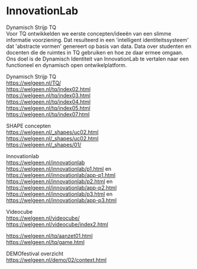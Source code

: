 # InnovationLab

Dynamisch Strijp TQ<br>
Voor TQ ontwikkelden we eerste concepten/ideeën van een slimme informatie voorziening. Dat resulteerd in een 'intelligent identiteitssysteem' dat 'abstracte vormen' genereert op basis van data. Data over studenten en docenten  die de ruimtes in TQ gebruiken en hoe ze daar ermee omgaan. <br>
Ons doel is de Dynamisch Identiteit van InnovationLab te vertalen naar een functioneel en dynamisch open ontwikelplatform.

Dynamisch Strijp TQ<br/>
https://welgeen.nl/TQ/<br/>
https://welgeen.nl/tq/index02.html<br/>
https://welgeen.nl/tq/index03.html<br/>
https://welgeen.nl/tq/index04.html<br/>
https://welgeen.nl/tq/index05.html<br/>
https://welgeen.nl/tq/index07.html<br/>

SHAPE concepten<br/>
https://welgeen.nl/_shapes/uc02.html<br/>
https://welgeen.nl/_shapes/uc02.html<br/>
https://welgeen.nl/_shapes/01/<br/>


Innovationlab<br/>
https://welgeen.nl/innovationlab<br/>
https://welgeen.nl/innovationlab/p1.html en https://welgeen.nl/innovationlab/app-p1.html<br/>
https://welgeen.nl/innovationlab/p2.html en https://welgeen.nl/innovationlab/app-p2.html<br/>
https://welgeen.nl/innovationlab/p3.html en https://welgeen.nl/innovationlab/app-p3.html<br/>


Videocube<br/>
https://welgeen.nl/videocube/<br/>
https://welgeen.nl/videocube/index2.html<br/>


https://welgeen.nl/tq/aanzet01.html<br/>
https://welgeen.nl/tq/game.html<br/>

DEMOfestival  overzicht<br/>
https://welgeen.nl/demo/02/context.html<br/>


